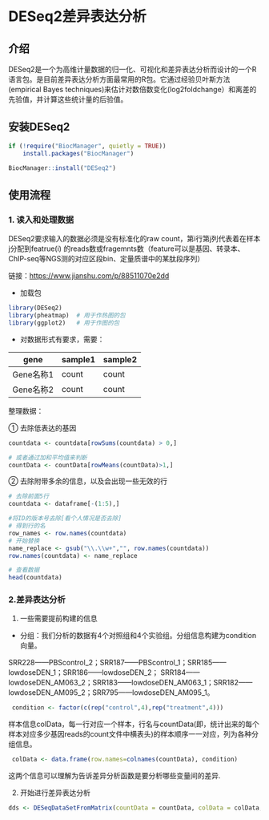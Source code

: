 # DESeq2差异表达分析
## 介绍  

DESeq2是一个为高维计量数据的归一化、可视化和差异表达分析而设计的一个R语言包。是目前差异表达分析方面最常用的R包。它通过经验贝叶斯方法(empirical Bayes techniques)来估计对数倍数变化(log2foldchange）和离差的先验值，并计算这些统计量的后验值。

## 安装DESeq2  

```R
if (!require("BiocManager", quietly = TRUE))
    install.packages("BiocManager")

BiocManager::install("DESeq2")
```
## 使用流程  

### 1. 读入和处理数据  

DESeq2要求输入的数据必须是没有标准化的raw count，第i行第j列代表着在样本j分配到featrue(i)
的reads数或fragemnts数（feature可以是基因、转录本、ChIP-seq等NGS测的对应区段bin、定量质谱中的某肽段序列）  

链接：https://www.jianshu.com/p/88511070e2dd  


* 加载包  
```R
library(DESeq2)   
library(pheatmap)  # 用于作热图的包
library(ggplot2)   # 用于作图的包
```
* 对数据形式有要求，需要：  

|      gene   |  sample1  |  sample2  |
| ----------- | --------- | --------- |
| Gene名称1    | count   | count    |
| Gene名称2    | count    | count    |


整理数据：  

① 去除低表达的基因   
```R
countdata <- countdata[rowSums(countdata) > 0,]

# 或者通过加和平均值来判断
countData <- countData[rowMeans(countData)>1,]
```

② 去除附带多余的信息，以及会出现一些无效的行  

```R
# 去除前面5行
countdata <- dataframe[-(1:5),]

#将ID的版本号去除[看个人情况是否去除]
# 得到行的名
row_names <- row.names(countdata)
# 开始替换
name_replace <- gsub("\\.\\w+","", row.names(countdata))
row.names(countdata) <- name_replace

# 查看数据
head(countdata)  
```
### 2.差异表达分析

1.  一些需要提前构建的信息  

* 分组：我们分析的数据有4个对照组和4个实验组。分组信息构建为condition向量。  

SRR228——PBScontrol_2；SRR187——PBScontrol_1；SRR185——lowdoseDEN_1；SRR186——lowdoseDEN_2；
SRR184——lowdoseDEN_AM063_2；SRR183——lowdoseDEN_AM063_1；SRR182——lowdoseDEN_AM095_2；SRR795——lowdoseDEN_AM095_1。

```R
 condition <- factor(c(rep("control",4),rep("treatment",4)))
 ```  


样本信息colData，每一行对应一个样本，行名与countData(即，统计出来的每个样本对应多少基因reads的count文件中横表头)的样本顺序一一对应，列为各种分组信息。  

```R
 colData <- data.frame(row.names=colnames(countData), condition)
 ```

这两个信息可以理解为告诉差异分析函数是要分析哪些变量间的差异.

2. 开始进行差异表达分析  

```R
dds <- DESeqDataSetFromMatrix(countData = countData, colData = colData, design = ~ condition)
```